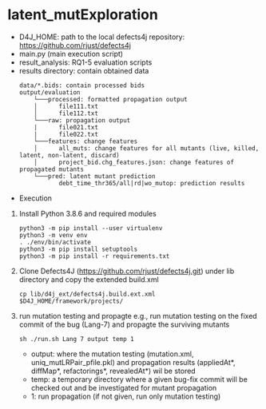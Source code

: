 # latent_mutExploration

- D4J_HOME: path to the local defects4j repository: https://github.com/rjust/defects4j
- main.py (main execution script)
- result_analysis: RQ1-5 evaluation scripts 
- results directory: contain obtained data 
    ```
    data/*.bids: contain processed bids
    output/evaluation
        └───processed: formatted propagation output 
        │      file111.txt
        │      file112.txt
        └───raw: propagation output 
        |      file021.txt
        |      file022.txt
        └───features: change features
        │      all_muts: change features for all mutants (live, killed, latent, non-latent, discard)
        │      project_bid.chg_features.json: change features of propagated mutants
        └───pred: latent mutant prediction 
               debt_time_thr365/all|rd|wo_mutop: prediction results

* Execution  

1. Install Python 3.8.6 and required modules 
    ```
    python3 -m pip install --user virtualenv
    python3 -m venv env
    . ./env/bin/activate
    python3 -m pip install setuptools
    python3 -m pip install -r requirements.txt
    ```

2. Clone Defects4J (https://github.com/rjust/defects4j.git) under lib directory and copy the extended build.xml 
    ```
    cp lib/d4j_ext/defects4j.build.ext.xml $D4J_HOME/framework/projects/ 
    ```

3. run mutation testing and propagte
    e.g., run mutation testing on the fixed commit of the bug (Lang-7) and propagte the surviving mutants 
    ```
    sh ./run.sh Lang 7 output temp 1 
    ```
    - output: where the mutation testing (mutation.xml, uniq_mutLRPair_pfile.pkl) 
        and propagation results (appliedAt*, diffMap*, refactorings*, revealedAt*) wil be stored
    - temp: a temporary directory where a given bug-fix commit will be checked out and be investigated for mutant propagation 
    - 1: run propagation (if not given, run only mutation testing) 
